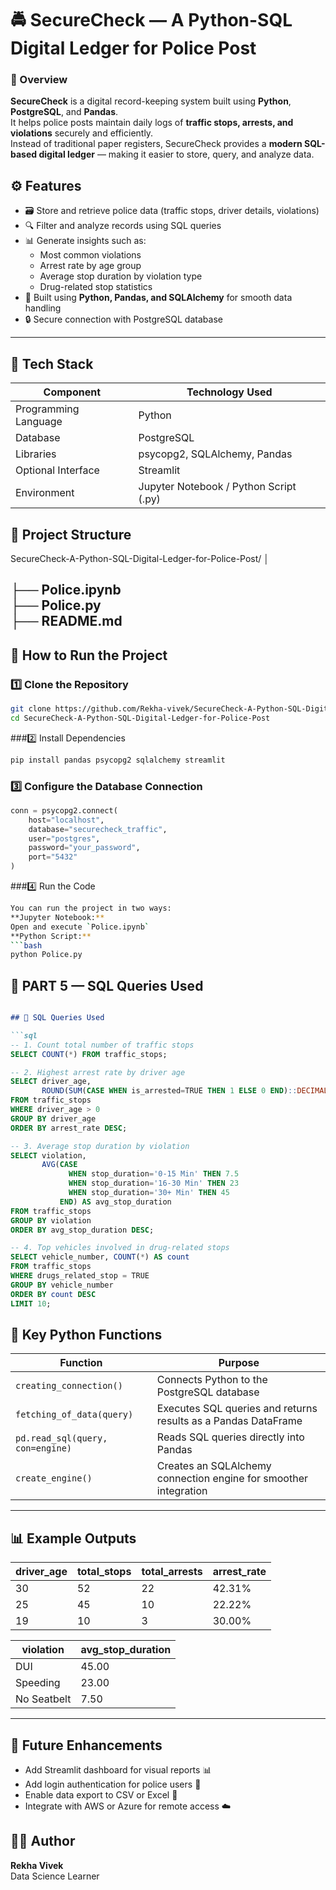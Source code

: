 # 🚔 SecureCheck — A Python-SQL Digital Ledger for Police Post

### 📖 Overview
**SecureCheck** is a digital record-keeping system built using **Python**, **PostgreSQL**, and **Pandas**.  
It helps police posts maintain daily logs of **traffic stops, arrests, and violations** securely and efficiently.  
Instead of traditional paper registers, SecureCheck provides a **modern SQL-based digital ledger** — making it easier to store, query, and analyze data.

## ⚙️ Features
- 🗃️ Store and retrieve police data (traffic stops, driver details, violations)
- 🔍 Filter and analyze records using SQL queries
- 📊 Generate insights such as:
  - Most common violations  
  - Arrest rate by age group  
  - Average stop duration by violation type  
  - Drug-related stop statistics  
- 🧠 Built using **Python, Pandas, and SQLAlchemy** for smooth data handling
- 🔒 Secure connection with PostgreSQL database

---

## 🧰 Tech Stack
| Component | Technology Used |
|------------|----------------|
| Programming Language | Python |
| Database | PostgreSQL |
| Libraries | psycopg2, SQLAlchemy, Pandas |
| Optional Interface | Streamlit |
| Environment | Jupyter Notebook / Python Script (.py) |

## 📁 Project Structure
SecureCheck-A-Python-SQL-Digital-Ledger-for-Police-Post/
│

├── Police.ipynb       
├── Police.py          
├── README.md         
---

## 🚀 How to Run the Project

### 1️⃣ Clone the Repository
```bash
git clone https://github.com/Rekha-vivek/SecureCheck-A-Python-SQL-Digital-Ledger-for-Police-Post.git
cd SecureCheck-A-Python-SQL-Digital-Ledger-for-Police-Post
```

###2️⃣ Install Dependencies
```bash
pip install pandas psycopg2 sqlalchemy streamlit
```

### 3️⃣ Configure the Database Connection
```python
conn = psycopg2.connect(
    host="localhost",
    database="securecheck_traffic",
    user="postgres",
    password="your_password",
    port="5432"
)
```
###4️⃣ Run the Code
```bash
You can run the project in two ways:
**Jupyter Notebook:**
Open and execute `Police.ipynb`
**Python Script:**
```bash
python Police.py
```

## 🧡 **PART 5 — SQL Queries Used** 

```markdown

## 🧮 SQL Queries Used

```sql
-- 1. Count total number of traffic stops
SELECT COUNT(*) FROM traffic_stops;

-- 2. Highest arrest rate by driver age
SELECT driver_age,
       ROUND(SUM(CASE WHEN is_arrested=TRUE THEN 1 ELSE 0 END)::DECIMAL / COUNT(*) * 100, 2) AS arrest_rate
FROM traffic_stops
WHERE driver_age > 0
GROUP BY driver_age
ORDER BY arrest_rate DESC;

-- 3. Average stop duration by violation
SELECT violation,
       AVG(CASE 
             WHEN stop_duration='0-15 Min' THEN 7.5
             WHEN stop_duration='16-30 Min' THEN 23
             WHEN stop_duration='30+ Min' THEN 45 
           END) AS avg_stop_duration
FROM traffic_stops
GROUP BY violation
ORDER BY avg_stop_duration DESC;

-- 4. Top vehicles involved in drug-related stops
SELECT vehicle_number, COUNT(*) AS count
FROM traffic_stops
WHERE drugs_related_stop = TRUE
GROUP BY vehicle_number
ORDER BY count DESC
LIMIT 10;
```
## 🧩 Key Python Functions

| Function | Purpose |
|-----------|----------|
| `creating_connection()` | Connects Python to the PostgreSQL database |
| `fetching_of_data(query)` | Executes SQL queries and returns results as a Pandas DataFrame |
| `pd.read_sql(query, con=engine)` | Reads SQL queries directly into Pandas |
| `create_engine()` | Creates an SQLAlchemy connection engine for smoother integration |

---

## 📊 Example Outputs

| driver_age | total_stops | total_arrests | arrest_rate |
|-------------|-------------|----------------|--------------|
| 30 | 52 | 22 | 42.31% |
| 25 | 45 | 10 | 22.22% |
| 19 | 10 | 3 | 30.00% |

| violation | avg_stop_duration |
|------------|-------------------|
| DUI | 45.00 |
| Speeding | 23.00 |
| No Seatbelt | 7.50 |
---

## 🌟 Future Enhancements
- Add Streamlit dashboard for visual reports 📊  
- Add login authentication for police users 🔐  
- Enable data export to CSV or Excel 📁  
- Integrate with AWS or Azure for remote access ☁️  

## 👩‍💻 Author
**Rekha Vivek**  
 Data Science Learner  

